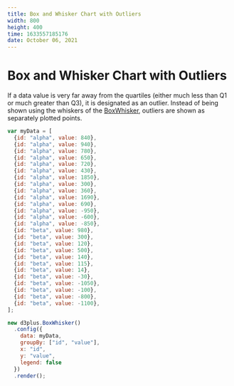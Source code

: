 ```yaml
---
title: Box and Whisker Chart with Outliers
width: 800
height: 400
time: 1633557185176
date: October 06, 2021
---
```


# Box and Whisker Chart with Outliers

If a data value is very far away from the quartiles (either much less than Q1 or much greater than Q3), it is designated as an outlier. Instead of being shown using the whiskers of the [BoxWhisker](http://d3plus.org/docs/#BoxWhisker), outliers are shown as separately plotted points.

```js
var myData = [
  {id: "alpha", value: 840},
  {id: "alpha", value: 940},
  {id: "alpha", value: 780},
  {id: "alpha", value: 650},
  {id: "alpha", value: 720},
  {id: "alpha", value: 430},
  {id: "alpha", value: 1850},
  {id: "alpha", value: 300},
  {id: "alpha", value: 360},
  {id: "alpha", value: 1690},
  {id: "alpha", value: 690},
  {id: "alpha", value: -950},
  {id: "alpha", value: -600},
  {id: "alpha", value: -850},
  {id: "beta", value: 980},
  {id: "beta", value: 300},
  {id: "beta", value: 120},
  {id: "beta", value: 500},
  {id: "beta", value: 140},
  {id: "beta", value: 115},
  {id: "beta", value: 14},
  {id: "beta", value: -30},
  {id: "beta", value: -1050},
  {id: "beta", value: -100},
  {id: "beta", value: -800},
  {id: "beta", value: -1100},
];

new d3plus.BoxWhisker()
  .config({
    data: myData,
    groupBy: ["id", "value"],
    x: "id",
    y: "value",
    legend: false
  })
  .render();
```